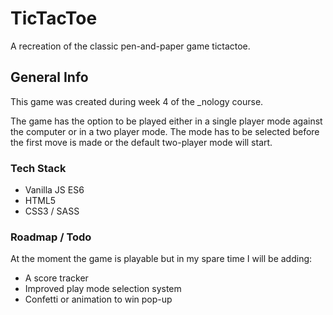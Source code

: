 # TicTacToe
A recreation of the classic pen-and-paper game tictactoe.

## General Info
This game was created during week 4 of the _nology course.

The game has the option to be played either in a single player mode against the computer or in a two player mode. The mode has to be selected before the first move is made or the default two-player mode will start.

### Tech Stack
- Vanilla JS ES6
- HTML5
- CSS3 / SASS

### Roadmap / Todo
At the moment the game is playable but in my spare time I will be adding:

- A score tracker
- Improved play mode selection system
- Confetti or animation to win pop-up
